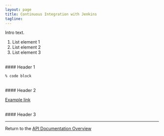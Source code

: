 ```yaml
---
layout: page
title: Continuous Integration with Jenkins
tagline:
---
```


Intro text.

1. List element 1
2. List element 2
3. List element 3


<br>
#### Header 1

```
% code block
```


<br>
#### Header 2

[Example link](https://url/) 


<br>
#### Header 3



---
Return to the [API Documentation Overview](../index.md)
